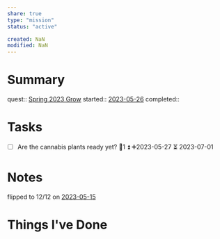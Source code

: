 ```yaml
---
share: true
type: "mission"
status: "active"

created: NaN 
modified: NaN
---
```

 
# Summary
quest:: [Spring 2023 Grow](./Spring%202023%20Grow.md)
started:: [2023-05-26](./2023-05-26.md)
completed:: 
# Tasks
- [ ] Are the cannabis plants ready yet? 🥄1 ⏫ ➕2023-05-27 ⏳ 2023-07-01 
# Notes
flipped to 12/12 on [2023-05-15](./2023-05-15.md)
# Things I've Done
